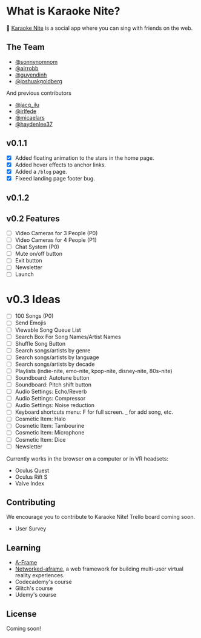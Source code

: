 # What is Karaoke Nite?

🔮 [Karaoke Nite](https://karaokenite.co) is a social app where you can sing with friends on the web.

## The Team

- [@sonnynomnom](https://twitter.com/sonnynomnom)
- [@airrobb](https://github.com/airrobb)
- [@guyendinh](https://www.linkedin.com/in/guyendinh)
- [@joshuakgoldberg](https://twitter.com/JoshuaKGoldberg)

And previous contributors

- [@jacq_ilu](https://twitter.com/jackieis_online)
- [@irlfede](https://twitter.com/irlfede)
- [@micaelars](https://www.behance.net/micaelars)
- [@haydenlee37](https://twitter.com/HaydenLee37)

## v0.1.1

- [x] Added floating animation to the stars in the home page.
- [x] Added hover effects to anchor links.
- [x] Added a `/blog` page.
- [x] Fixeed landing page footer bug.

## v0.1.2

## v0.2 Features

- [ ] Video Cameras for 3 People (P0)
- [ ] Video Cameras for 4 People (P1)
- [ ] Chat System (P0)
- [ ] Mute on/off button
- [ ] Exit button
- [ ] Newsletter
- [ ] Launch

# v0.3 Ideas

- [ ] 100 Songs (P0)
- [ ] Send Emojis
- [ ] Viewable Song Queue List
- [ ] Search Box For Song Names/Artist Names
- [ ] Shuffle Song Button
- [ ] Search songs/artists by genre
- [ ] Search songs/artists by language
- [ ] Search songs/artists by decade
- [ ] Playlists (indie-nite, emo-nite, kpop-nite, disney-nite, 80s-nite)
- [ ] Soundboard: Autotune button
- [ ] Soundboard: Pitch shift button
- [ ] Audio Settings: Echo/Reverb
- [ ] Audio Settings: Compressor
- [ ] Audio Settings: Noise reduction
- [ ] Keyboard shortcuts menu: F for full screen. _ for add song, etc.
- [ ] Cosmetic Item: Halo
- [ ] Cosmetic Item: Tambourine
- [ ] Cosmetic Item: Microphone
- [ ] Cosmetic Item: Dice
- [ ] Newsletter

Currently works in the browser on a computer or in VR headsets:

- Oculus Quest
- Oculus Rift S
- Valve Index

## Contributing

We encourage you to contribute to Karaoke Nite! Trello board coming soon.

- User Survey

## Learning

- [A-Frame](https://aframe.io)
- [Networked-aframe](https://github.com/networked-aframe/networked-aframe), a web framework for building multi-user virtual reality experiences.
- Codecademy's course
- Glitch's course
- Udemy's course

## License

Coming soon!
